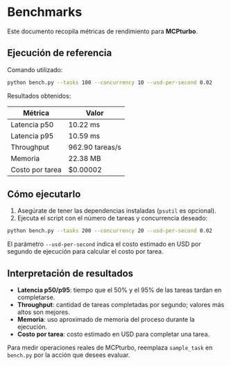 # Benchmarks

Este documento recopila métricas de rendimiento para **MCPturbo**.

## Ejecución de referencia

Comando utilizado:

```bash
python bench.py --tasks 100 --concurrency 10 --usd-per-second 0.02
```

Resultados obtenidos:

| Métrica | Valor |
| ------- | ----- |
| Latencia p50 | 10.22 ms |
| Latencia p95 | 10.59 ms |
| Throughput | 962.90 tareas/s |
| Memoria | 22.38 MB |
| Costo por tarea | $0.00002 |

## Cómo ejecutarlo

1. Asegúrate de tener las dependencias instaladas (``psutil`` es opcional).
2. Ejecuta el script con el número de tareas y concurrencia deseado:

```bash
python bench.py --tasks 200 --concurrency 20 --usd-per-second 0.02
```

El parámetro ``--usd-per-second`` indica el costo estimado en USD por segundo de ejecución para calcular el costo por tarea.

## Interpretación de resultados

- **Latencia p50/p95**: tiempo que el 50% y el 95% de las tareas tardan en completarse.
- **Throughput**: cantidad de tareas completadas por segundo; valores más altos son mejores.
- **Memoria**: uso aproximado de memoria del proceso durante la ejecución.
- **Costo por tarea**: costo estimado en USD para completar una tarea.

Para medir operaciones reales de MCPturbo, reemplaza ``sample_task`` en ``bench.py`` por la acción que desees evaluar.
